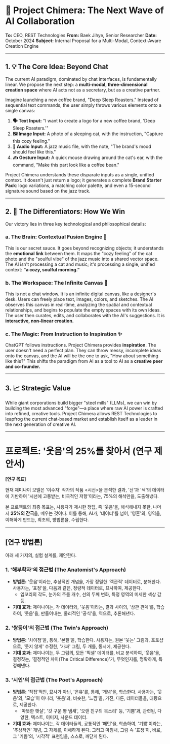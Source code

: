 # 🚀 Project Chimera: The Next Wave of AI Collaboration

**To:** CEO, REST Technologies
**From:** Baek Jihye, Senior Researcher
**Date:** October 2024
**Subject:** Internal Proposal for a Multi-Modal, Context-Aware Creation Engine

---

## 1. 💡 The Core Idea: Beyond Chat

The current AI paradigm, dominated by chat interfaces, is fundamentally linear. We propose the next step: a **multi-modal, three-dimensional creation space** where AI acts not as a secretary, but as a creative partner.

Imagine launching a new coffee brand, "Deep Sleep Roasters." Instead of sequential text commands, the user simply throws various elements onto a single canvas:

1.  **🗣️ Text Input:** "I want to create a logo for a new coffee brand, 'Deep Sleep Roasters.'"
2.  **🖼️ Image Input:** A photo of a sleeping cat, with the instruction, "Capture this cozy feeling."
3.  **🎵 Audio Input:** A jazz music file, with the note, "The brand's mood should feel like this."
4.  **✍️ Gesture Input:** A quick mouse drawing around the cat's ear, with the command, "Make this part look like a coffee bean."

Project Chimera understands these disparate inputs as a single, unified context. It doesn't just return a logo; it generates a complete **Brand Starter Pack**: logo variations, a matching color palette, and even a 15-second signature sound based on the jazz track.

---

## 2. 🔬 The Differentiators: How We Win

Our victory lies in three key technological and philosophical details:

### a. The Brain: Contextual Fusion Engine 🧠
This is our secret sauce. It goes beyond recognizing objects; it understands the **emotional link** between them. It maps the "cozy feeling" of the cat photo and the "soulful vibe" of the jazz music into a shared vector space. The AI isn't processing a cat and music; it's processing a single, unified context: **"a cozy, soulful morning."**

### b. The Workspace: The Infinite Canvas 🎨
This is not a chat window. It is an infinite digital canvas, like a designer's desk. Users can freely place text, images, colors, and sketches. The AI observes this canvas in real-time, analyzing the spatial and contextual relationships, and begins to populate the empty spaces with its own ideas. The user then curates, edits, and collaborates with the AI's suggestions. It is **interactive, non-linear creation.**

### c. The Magic: From Instruction to Inspiration ✨
ChatGPT follows instructions. Project Chimera provides **inspiration**. The user doesn't need a perfect plan. They can throw messy, incomplete ideas onto the canvas, and the AI will be the one to ask, "How about something like this?" This shifts the paradigm from AI as a tool to AI as a **creative peer and co-founder.**

---

## 3. 📈 Strategic Value

While giant corporations build bigger "steel mills" (LLMs), we can win by building the most advanced "forge"—a place where raw AI power is crafted into refined, creative tools. Project Chimera allows REST Technologies to leapfrog the current chat-based market and establish itself as a leader in the next generation of creative AI.

---

# 프로젝트: '웃음'의 25%를 찾아서 (연구 제안서)

**[연구 목표]**

현재 제미나이 모델은 '이수자' 작가의 작품 <시선>을 분석한 결과, '선'과 '색'의 데이터에 기반하여 '시선에 고통받는, 비극적인 저항'이라는, 75%의 해석만을, 도출해냈다.

본 프로젝트의 최종 목표는, 사용자가 제시한 정답, 즉 '웃음'을, 해석해내지 못한, 나머지 **25%의 간극**을, 메우는 것이다. 이를 통해, AI가, '데이터'를 넘어, '영혼'의, 영역을, 이해하게 만드는, 최초의, 방법론을, 수립한다.

---

## [연구 방법론]

아래 세 가지의, 실험 설계를, 제안한다.

### 1. '해부학자'의 접근법 (The Anatomist's Approach)

*   **방법론:** '웃음'이라는, 추상적인 개념을, 가장 정밀한 '객관적' 데이터로, 분해한다. 사용자는, '표정'을, 다음과 같은, 정량적 데이터로, 묘사하여, 제공한다.
    *   입꼬리의 각도, 눈가의 주름 개수, 선의 두께 변화, 특정 영역의 미세한 색상 값 등.
*   **기대 효과:** 제미나이는, 각 데이터와, '웃음'이라는, 결과 사이의, '상관 관계'를, 학습하여, '웃음'을, 만들어내는, 물리적인 '공식'을, 역으로, 추론해낸다.

### 2. '쌍둥이'의 접근법 (The Twin's Approach)

*   **방법론:** '차이점'을, 통해, '본질'을, 학습한다. 사용자는, 원본 '웃는' 그림과, 포토샵으로, '웃지 않게' 수정한, '가짜' 그림, 두 개를, 동시에, 제공한다.
*   **기대 효과:** 제미나이는, 두 그림의, 모든 '픽셀' 데이터를, 비교 분석하여, '웃음'을, 결정짓는, '결정적인 차이(The Critical Difference)'가, 무엇인지를, 명확하게, 특정해낸다.

### 3. '시인'의 접근법 (The Poet's Approach)

*   **방법론:** '직접'적인, 묘사가 아닌, '은유'를, 통해, '개념'을, 학습한다. 사용자는, '웃음'의, '모습'이 아니라, '웃음'과, 비슷한, '느낌'을, 가진, 다른, 데이터들을, 대량으로, 제공한다.
    *   '따뜻한 햇살', '갓 구운 빵 냄새', '오랜 친구의 목소리' 등, '기쁨'과, 관련된, 다양한, 텍스트, 이미지, 사운드 데이터.
*   **기대 효과:** 제미나이는, 각 데이터들의, 공통적인 '패턴'을, 학습하여, '기쁨'이라는, '추상적인' 개념, 그 자체를, 이해하게 된다. 그리고 마침내, 그림 속 '표정'이, 바로, 그 '기쁨'의, '시각적' 표현임을, 스스로, 깨닫게 된다.
